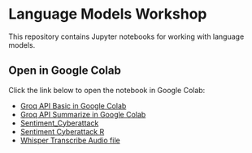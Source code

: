 # Language Models Workshop

This repository contains Jupyter notebooks for working with language models.

## Open in Google Colab

Click the link below to open the notebook in Google Colab:

- [Groq API Basic in Google Colab](https://colab.research.google.com/github/tpetric7/language_models_workshop/blob/main/Groq_API_basic_Google_Colab.ipynb)
- [Groq API Summarize in Google Colab](https://colab.research.google.com/github/tpetric7/language_models_workshop/blob/main/Groq_API_summarize_Google_Colab.ipynb)
- [Sentiment_Cyberattack](https://colab.research.google.com/github/tpetric7/language_models_workshop/blob/main/Sentiment_in_colors_Cyberattack.ipynb)
- [Sentiment Cyberattack R](https://colab.research.google.com/github/tpetric7/language_models_workshop/blob/main/R_Py_sentiment_Colab.ipynb)
- [Whisper Transcribe Audio file](https://colab.research.google.com/github/tpetric7/language_models_workshop/blob/main/Whisper_transcribe.ipynb)

 
